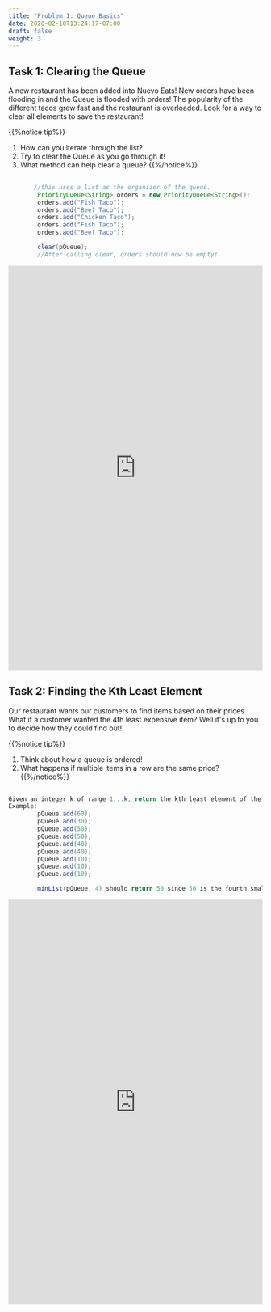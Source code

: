```yaml
---
title: "Problem 1: Queue Basics"
date: 2020-02-10T13:24:17-07:00
draft: false
weight: 3
--- 
```

<link rel="stylesheet" href="../style.css">

## Task 1: Clearing the Queue

<p>A new restaurant has been added into Nuevo Eats! New orders have been flooding in and the Queue is flooded with orders! The popularity of the different tacos grew fast and the restaurant is overloaded. Look for a way to clear all elements to save the restaurant!</p>


{{%notice tip%}}
1. How can you iterate through the list?
2. Try to clear the Queue as you go through it!
3. What method can help clear a queue?
{{%/notice%}}

```java
	
	   //this uses a list as the organizer of the queue.
        PriorityQueue<String> orders = new PriorityQueue<String>();
     	orders.add("Fish Taco");
     	orders.add("Beef Taco");
     	orders.add("Chicken Taco");
     	orders.add("Fish Taco");
     	orders.add("Beef Taco");

        clear(pQueue);
        //After calling clear, orders should now be empty!

```
<iframe frameborder="0" width="100%" height="800px" src="https://replit.com/@nuevofoundation/Clear?lite=true"></iframe>


## Task 2: Finding the Kth Least Element

<p>Our restaurant wants our customers to find items based on their prices. What if a customer wanted the 4th least expensive item? Well it's up to you to decide how they could find out!</p>

{{%notice tip%}}
1. Think about how a queue is ordered!
2. What happens if multiple items in a row are the same price?
{{%/notice%}}

```java
	
Given an integer k of range 1...k, return the kth least element of the queue @return the kth minimum element
Example: 
        pQueue.add(60);
        pQueue.add(30);
        pQueue.add(50);
        pQueue.add(50);
        pQueue.add(40);
        pQueue.add(40);
        pQueue.add(10);
        pQueue.add(10);
        pQueue.add(10);

        minList(pQueue, 4) should return 50 since 50 is the fourth smallest element

```
<iframe frameborder="0" width="100%" height="800px" src="https://replit.com/@nuevofoundation/Min?lite=true"></iframe>
